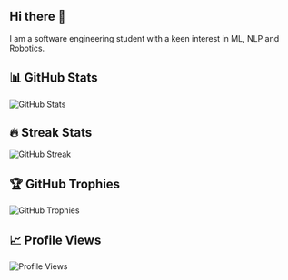 ## Hi there 👋
I am a software engineering student with a keen interest in ML, NLP and Robotics. 
## 📊 GitHub Stats
![GitHub Stats](https://github-readme-stats.vercel.app/api?username=EllaBerglas&show_icons=true&theme=radical&count_private=true)

## 🔥 Streak Stats
![GitHub Streak](https://streak-stats.demolab.com/?user=EllaBerglas&theme=radical)

## 🏆 GitHub Trophies
![GitHub Trophies](https://github-profile-trophy.vercel.app/?username=EllaBerglas&theme=radical&no-frame=true&margin-w=15)

## 📈 Profile Views
![Profile Views](https://komarev.com/ghpvc/?username=EllaBerglas&color=blue)

<!--
**EllaBerglas/EllaBerglas** is a ✨ _special_ ✨ repository because its `README.md` (this file) appears on your GitHub profile.

Here are some ideas to get you started:

- 🔭 I’m currently working on ...
- 🌱 I’m currently learning ...
- 👯 I’m looking to collaborate on ...
- 🤔 I’m looking for help with ...
- 💬 Ask me about ...
- 📫 How to reach me: ...
- 😄 Pronouns: ...
- ⚡ Fun fact: ...
-->
